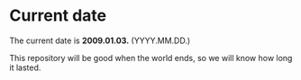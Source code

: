 # Current date

The current date is **2009.01.03.** (YYYY.MM.DD.)

This repository will be good when the world ends, so we will know how long it lasted.
